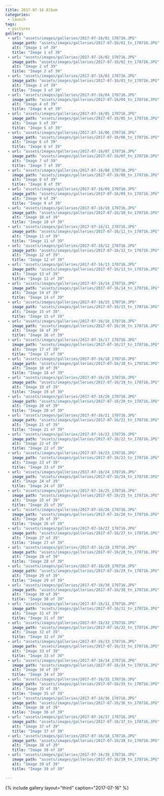 ```yaml
---
title: 2017-07-16 Album
categories:
 - launch
tags:
 - pictures
gallery:
 - url: "assets/images/galleries/2017-07-16/01_170716.JPG"
   image_path: "assets/images/galleries/2017-07-16/01_tn_170716.JPG"
   alt: "Image 1 of 39"
   title: "Image 1 of 39"
 - url: "assets/images/galleries/2017-07-16/02_170716.JPG"
   image_path: "assets/images/galleries/2017-07-16/02_tn_170716.JPG"
   alt: "Image 2 of 39"
   title: "Image 2 of 39"
 - url: "assets/images/galleries/2017-07-16/03_170716.JPG"
   image_path: "assets/images/galleries/2017-07-16/03_tn_170716.JPG"
   alt: "Image 3 of 39"
   title: "Image 3 of 39"
 - url: "assets/images/galleries/2017-07-16/04_170716.JPG"
   image_path: "assets/images/galleries/2017-07-16/04_tn_170716.JPG"
   alt: "Image 4 of 39"
   title: "Image 4 of 39"
 - url: "assets/images/galleries/2017-07-16/05_170716.JPG"
   image_path: "assets/images/galleries/2017-07-16/05_tn_170716.JPG"
   alt: "Image 5 of 39"
   title: "Image 5 of 39"
 - url: "assets/images/galleries/2017-07-16/06_170716.JPG"
   image_path: "assets/images/galleries/2017-07-16/06_tn_170716.JPG"
   alt: "Image 6 of 39"
   title: "Image 6 of 39"
 - url: "assets/images/galleries/2017-07-16/07_170716.JPG"
   image_path: "assets/images/galleries/2017-07-16/07_tn_170716.JPG"
   alt: "Image 7 of 39"
   title: "Image 7 of 39"
 - url: "assets/images/galleries/2017-07-16/08_170716.JPG"
   image_path: "assets/images/galleries/2017-07-16/08_tn_170716.JPG"
   alt: "Image 8 of 39"
   title: "Image 8 of 39"
 - url: "assets/images/galleries/2017-07-16/09_170716.JPG"
   image_path: "assets/images/galleries/2017-07-16/09_tn_170716.JPG"
   alt: "Image 9 of 39"
   title: "Image 9 of 39"
 - url: "assets/images/galleries/2017-07-16/10_170716.JPG"
   image_path: "assets/images/galleries/2017-07-16/10_tn_170716.JPG"
   alt: "Image 10 of 39"
   title: "Image 10 of 39"
 - url: "assets/images/galleries/2017-07-16/11_170716.JPG"
   image_path: "assets/images/galleries/2017-07-16/11_tn_170716.JPG"
   alt: "Image 11 of 39"
   title: "Image 11 of 39"
 - url: "assets/images/galleries/2017-07-16/12_170716.JPG"
   image_path: "assets/images/galleries/2017-07-16/12_tn_170716.JPG"
   alt: "Image 12 of 39"
   title: "Image 12 of 39"
 - url: "assets/images/galleries/2017-07-16/13_170716.JPG"
   image_path: "assets/images/galleries/2017-07-16/13_tn_170716.JPG"
   alt: "Image 13 of 39"
   title: "Image 13 of 39"
 - url: "assets/images/galleries/2017-07-16/14_170716.JPG"
   image_path: "assets/images/galleries/2017-07-16/14_tn_170716.JPG"
   alt: "Image 14 of 39"
   title: "Image 14 of 39"
 - url: "assets/images/galleries/2017-07-16/15_170716.JPG"
   image_path: "assets/images/galleries/2017-07-16/15_tn_170716.JPG"
   alt: "Image 15 of 39"
   title: "Image 15 of 39"
 - url: "assets/images/galleries/2017-07-16/16_170716.JPG"
   image_path: "assets/images/galleries/2017-07-16/16_tn_170716.JPG"
   alt: "Image 16 of 39"
   title: "Image 16 of 39"
 - url: "assets/images/galleries/2017-07-16/17_170716.JPG"
   image_path: "assets/images/galleries/2017-07-16/17_tn_170716.JPG"
   alt: "Image 17 of 39"
   title: "Image 17 of 39"
 - url: "assets/images/galleries/2017-07-16/18_170716.JPG"
   image_path: "assets/images/galleries/2017-07-16/18_tn_170716.JPG"
   alt: "Image 18 of 39"
   title: "Image 18 of 39"
 - url: "assets/images/galleries/2017-07-16/19_170716.JPG"
   image_path: "assets/images/galleries/2017-07-16/19_tn_170716.JPG"
   alt: "Image 19 of 39"
   title: "Image 19 of 39"
 - url: "assets/images/galleries/2017-07-16/20_170716.JPG"
   image_path: "assets/images/galleries/2017-07-16/20_tn_170716.JPG"
   alt: "Image 20 of 39"
   title: "Image 20 of 39"
 - url: "assets/images/galleries/2017-07-16/21_170716.JPG"
   image_path: "assets/images/galleries/2017-07-16/21_tn_170716.JPG"
   alt: "Image 21 of 39"
   title: "Image 21 of 39"
 - url: "assets/images/galleries/2017-07-16/22_170716.JPG"
   image_path: "assets/images/galleries/2017-07-16/22_tn_170716.JPG"
   alt: "Image 22 of 39"
   title: "Image 22 of 39"
 - url: "assets/images/galleries/2017-07-16/23_170716.JPG"
   image_path: "assets/images/galleries/2017-07-16/23_tn_170716.JPG"
   alt: "Image 23 of 39"
   title: "Image 23 of 39"
 - url: "assets/images/galleries/2017-07-16/24_170716.JPG"
   image_path: "assets/images/galleries/2017-07-16/24_tn_170716.JPG"
   alt: "Image 24 of 39"
   title: "Image 24 of 39"
 - url: "assets/images/galleries/2017-07-16/25_170716.JPG"
   image_path: "assets/images/galleries/2017-07-16/25_tn_170716.JPG"
   alt: "Image 25 of 39"
   title: "Image 25 of 39"
 - url: "assets/images/galleries/2017-07-16/26_170716.JPG"
   image_path: "assets/images/galleries/2017-07-16/26_tn_170716.JPG"
   alt: "Image 26 of 39"
   title: "Image 26 of 39"
 - url: "assets/images/galleries/2017-07-16/27_170716.JPG"
   image_path: "assets/images/galleries/2017-07-16/27_tn_170716.JPG"
   alt: "Image 27 of 39"
   title: "Image 27 of 39"
 - url: "assets/images/galleries/2017-07-16/28_170716.JPG"
   image_path: "assets/images/galleries/2017-07-16/28_tn_170716.JPG"
   alt: "Image 28 of 39"
   title: "Image 28 of 39"
 - url: "assets/images/galleries/2017-07-16/29_170716.JPG"
   image_path: "assets/images/galleries/2017-07-16/29_tn_170716.JPG"
   alt: "Image 29 of 39"
   title: "Image 29 of 39"
 - url: "assets/images/galleries/2017-07-16/30_170716.JPG"
   image_path: "assets/images/galleries/2017-07-16/30_tn_170716.JPG"
   alt: "Image 30 of 39"
   title: "Image 30 of 39"
 - url: "assets/images/galleries/2017-07-16/31_170716.JPG"
   image_path: "assets/images/galleries/2017-07-16/31_tn_170716.JPG"
   alt: "Image 31 of 39"
   title: "Image 31 of 39"
 - url: "assets/images/galleries/2017-07-16/32_170716.JPG"
   image_path: "assets/images/galleries/2017-07-16/32_tn_170716.JPG"
   alt: "Image 32 of 39"
   title: "Image 32 of 39"
 - url: "assets/images/galleries/2017-07-16/33_170716.JPG"
   image_path: "assets/images/galleries/2017-07-16/33_tn_170716.JPG"
   alt: "Image 33 of 39"
   title: "Image 33 of 39"
 - url: "assets/images/galleries/2017-07-16/34_170716.JPG"
   image_path: "assets/images/galleries/2017-07-16/34_tn_170716.JPG"
   alt: "Image 34 of 39"
   title: "Image 34 of 39"
 - url: "assets/images/galleries/2017-07-16/35_170716.JPG"
   image_path: "assets/images/galleries/2017-07-16/35_tn_170716.JPG"
   alt: "Image 35 of 39"
   title: "Image 35 of 39"
 - url: "assets/images/galleries/2017-07-16/36_170716.JPG"
   image_path: "assets/images/galleries/2017-07-16/36_tn_170716.JPG"
   alt: "Image 36 of 39"
   title: "Image 36 of 39"
 - url: "assets/images/galleries/2017-07-16/37_170716.JPG"
   image_path: "assets/images/galleries/2017-07-16/37_tn_170716.JPG"
   alt: "Image 37 of 39"
   title: "Image 37 of 39"
 - url: "assets/images/galleries/2017-07-16/38_170716.JPG"
   image_path: "assets/images/galleries/2017-07-16/38_tn_170716.JPG"
   alt: "Image 38 of 39"
   title: "Image 38 of 39"
 - url: "assets/images/galleries/2017-07-16/39_170716.JPG"
   image_path: "assets/images/galleries/2017-07-16/39_tn_170716.JPG"
   alt: "Image 39 of 39"
   title: "Image 39 of 39"

---
```


{% include gallery layout="third" caption="2017-07-16" %}
